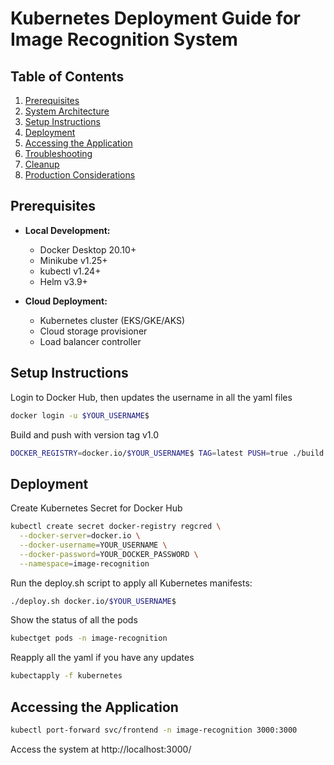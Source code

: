 # Kubernetes Deployment Guide for Image Recognition System

## Table of Contents
1. [Prerequisites](#prerequisites)
2. [System Architecture](#system-architecture)
3. [Setup Instructions](#setup-instructions)
4. [Deployment](#deployment)
5. [Accessing the Application](#accessing-the-application)
6. [Troubleshooting](#troubleshooting)
7. [Cleanup](#cleanup)
8. [Production Considerations](#production-considerations)

## Prerequisites <a name="prerequisites"></a>
- ​**Local Development:​**​
  - Docker Desktop 20.10+
  - Minikube v1.25+
  - kubectl v1.24+
  - Helm v3.9+

- ​**Cloud Deployment:​**​
  - Kubernetes cluster (EKS/GKE/AKS)
  - Cloud storage provisioner
  - Load balancer controller

## Setup Instructions <a name="setup-instructions"></a>
Login to Docker Hub​, then updates the username in all the yaml files
```bash
docker login -u $YOUR_USERNAME$
```
Build and push with version tag v1.0
```bash
DOCKER_REGISTRY=docker.io/$YOUR_USERNAME$ TAG=latest PUSH=true ./build.sh
```

## Deployment <a name="deployment"></a>
Create Kubernetes Secret for Docker Hub​
```bash
kubectl create secret docker-registry regcred \
  --docker-server=docker.io \
  --docker-username=YOUR_USERNAME \
  --docker-password=YOUR_DOCKER_PASSWORD \
  --namespace=image-recognition
```
Run the deploy.sh script to apply all Kubernetes manifests:
```bash
./deploy.sh docker.io/$YOUR_USERNAME$
```
Show the status of all the pods
```bash
kubectget pods -n image-recognition
```
Reapply all the yaml if you have any updates
```bash
kubectapply -f kubernetes
```

## Accessing the Application <a name="accessing-the-application"></a>
```bash
kubectl port-forward svc/frontend -n image-recognition 3000:3000
```
Access the system at http://localhost:3000/